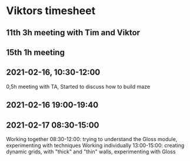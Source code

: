 # Viktors timesheet

## 11th  3h meeting with Tim and Viktor
## 15th  1h meeting
## 2021-02-16, 10:30-12:00
0,5h meeting with TA, Started to discuss how to build maze

## 2021-02-16 19:00-19:40

## 2021-02-17 08:30-15:00
Working together 08:30-12:00: trying to understand the Gloss module, experimenting with techniques
Working individually 13:00-15:00: creating dynamic grids, with "thick" and "thin" walls, experimenting with Gloss
